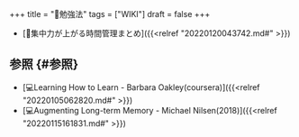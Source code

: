 +++
title = "📝勉強法"
tags = ["WIKI"]
draft = false
+++

-   [📝集中力が上がる時間管理まとめ]({{<relref "20220120043742.md#" >}})


## 参照 {#参照}

-   [💻Learning How to Learn - Barbara Oakley(coursera)]({{<relref "20220105062820.md#" >}})
-   [💻Augmenting Long-term Memory - Michael Nilsen(2018)]({{<relref "20220115161831.md#" >}})
